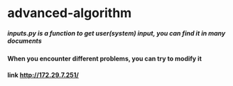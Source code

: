 # advanced-algorithm

##### _inputs.py_ is a function to get user(system) input, you can find it in many documents
#### When you encounter different problems, you can try to modify it
#### link http://172.29.7.251/